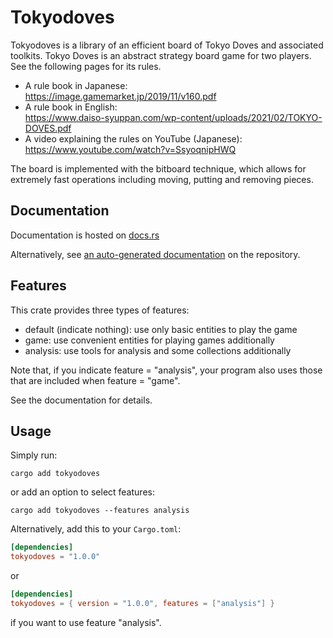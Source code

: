 # Tokyodoves
Tokyodoves is a library of an efficient board of Tokyo Doves
and associated toolkits.
Tokyo Doves is an abstract strategy board game for two players.
See the following pages for its rules.
- A rule book in Japanese:<br>
    <https://image.gamemarket.jp/2019/11/v160.pdf>
- A rule book in English:<br>
    <https://www.daiso-syuppan.com/wp-content/uploads/2021/02/TOKYO-DOVES.pdf>
- A video explaining the rules on YouTube (Japanese):<br>
    <https://www.youtube.com/watch?v=SsyoqnipHWQ>

The board is implemented with the bitboard technique,
which allows for extremely fast operations
including moving, putting and removing pieces.

## Documentation
Documentation is hosted on [docs.rs](https://docs.rs/tokyodoves/)

Alternatively, see [an auto-generated documentation](https://mat-der-d.github.io/tokyodoves/tokyodoves/)
on the repository.

## Features
This crate provides three types of features:
- default (indicate nothing): use only basic entities to play the game
- game: use convenient entities for playing games additionally
- analysis: use tools for analysis and some collections additionally

Note that, if you indicate feature = "analysis", 
your program also uses those that are included when feature = "game".

See the documentation for details.

## Usage

Simply run:

```
cargo add tokyodoves
```

or add an option to select features:

```
cargo add tokyodoves --features analysis
```

Alternatively, add this to your `Cargo.toml`:

```toml
[dependencies]
tokyodoves = "1.0.0"
```

or

```toml
[dependencies]
tokyodoves = { version = "1.0.0", features = ["analysis"] }
```

if you want to use feature "analysis".